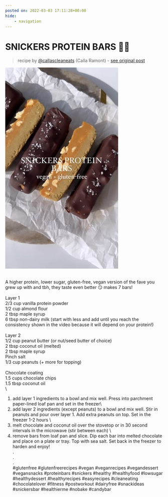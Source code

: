```yaml
---
posted on: 2022-03-03 17:11:28+00:00
hide:
    - navigation
---
```


# SNICKERS PROTEIN BARS 🍫🥜  

> recipe by [@callascleaneats](https://www.instagram.com/callascleaneats/) 
(Calla Ramont) - [see original post](https://instagram.com/p/Capkh76JSem)

![](../img/callascleaneats_03-03-2022_1703.png)

\
A higher protein, lower sugar, gluten-free, vegan version of the fave you grew up with and tbh, they taste even better 😏 makes 7 bars! \
\
Layer 1\
2/3 cup vanilla protein powder \
1/2 cup almond flour \
2 tbsp maple syrup \
6 tbsp non-dairy milk (start with less and add until you reach the consistency shown in the video because it will depend on your protein!) \
\
Layer 2 \
1/2 cup peanut butter (or nut/seed butter of choice) \
2 tbsp coconut oil (melted) \
2 tbsp maple syrup\
Pinch salt \
1/3 cup peanuts (+ more for topping) \
\
Chocolate coating \
1.5 cups chocolate chips \
1.5 tbsp coconut oil \
\
1) add layer 1 ingredients to a bowl and mix well. Press into parchment paper-lined loaf pan and set in the freezer\
2) add layer 2 ingredients (except peanuts) to a bowl and mix well. Stir in peanuts and pour over layer 1. Add extra peanuts on top. Set in the freezer 1-2 hours \
3) melt chocolate and coconut oil over the stovetop or in 30 second intervals in the microwave (stir between each) \
4) remove bars from loaf pan and slice. Dip each bar into melted chocolate and place on a plate or tray. Top with sea salt. Set back in the freezer to harden and enjoy! \
.\
.\
.\
\#glutenfree \#glutenfreerecipes \#vegan \#veganrecipes \#vegandessert \#vegansnacks \#proteinbars \#snickers \#healthy \#healthyfood \#lowsugar \#healthydessert \#healthyrecipes \#easyrecipes \#cleaneating \#chocolatelover \#fitness \#postworkout \#dairyfree \#snackideas \#snickersbar \#healthierme \#nobake \#candybar 